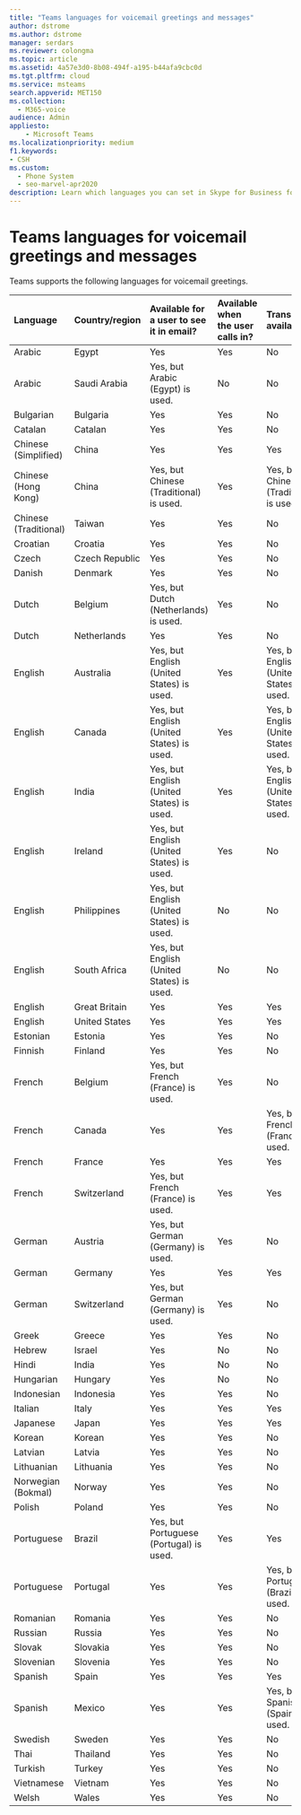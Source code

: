 ```yaml
---
title: "Teams languages for voicemail greetings and messages"
author: dstrome
ms.author: dstrome
manager: serdars
ms.reviewer: colongma
ms.topic: article
ms.assetid: 4a57e3d0-8b08-494f-a195-b44afa9cbc0d
ms.tgt.pltfrm: cloud
ms.service: msteams
search.appverid: MET150
ms.collection: 
  - M365-voice
audience: Admin
appliesto: 
    - Microsoft Teams
ms.localizationpriority: medium
f1.keywords:
- CSH
ms.custom: 
  - Phone System
  - seo-marvel-apr2020
description: Learn which languages you can set in Skype for Business for the default system messages and voicemail greetings.
---
```


# Teams languages for voicemail greetings and messages

Teams supports the following languages for voicemail greetings.
  


|**Language**  |**Country/region** |**Available for a user to see it in email?** |**Available when the user calls in?** |**Transcription available?**  |
|:-------------|:------------------|:--------------------------------------------|:-------------------------------------|:-----------------------------|
|Arabic        |Egypt              |Yes                                          |Yes                                   |No  |
|Arabic        |Saudi Arabia       |Yes, but Arabic (Egypt) is used.             |No                                    |No  |
|Bulgarian     |Bulgaria           |Yes                                          |Yes                                   |No  |
|Catalan       |Catalan            |Yes                                          |Yes                                   |No  |
|Chinese (Simplified)   |China     |Yes                                          |Yes                                   |Yes |
|Chinese (Hong Kong)    |China     |Yes, but Chinese (Traditional) is used.      |Yes                                   |Yes, but Chinese (Traditional) is used. |
|Chinese (Traditional)  |Taiwan    |Yes                                          |Yes                                   |No  |
|Croatian      |Croatia            |Yes                                          |Yes                                   |No  |
|Czech         |Czech Republic     |Yes                                          |Yes                                   |No  |
|Danish        |Denmark            |Yes                                          |Yes                                   |No  |
|Dutch         |Belgium            |Yes, but Dutch (Netherlands) is used.        |Yes                                   |No  |
|Dutch         |Netherlands        |Yes                                          |Yes                                   |No  |
|English       |Australia          |Yes, but English (United States) is used.    |Yes                                   |Yes, but English (United States) is used. |
|English       |Canada             |Yes, but English (United States) is used.    |Yes                                   |Yes, but English (United States) is used. |
|English       |India              |Yes, but English (United States) is used.    |Yes                                   |Yes, but English (United States) is used. |
|English       |Ireland            |Yes, but English (United States) is used.    |Yes                                   |No  |
|English       |Philippines        |Yes, but English (United States) is used.    |No                                    |No  |
|English       |South Africa       |Yes, but English (United States) is used.    |No                                    |No  |
|English       |Great Britain      |Yes                                          |Yes                                   |Yes |
|English       |United States      |Yes                                          |Yes                                   |Yes |
|Estonian      |Estonia            |Yes                                          |Yes                                   |No  |
|Finnish       |Finland            |Yes                                          |Yes                                   |No  |
|French        |Belgium            |Yes, but French (France) is used.            |Yes                                   |No  |
|French        |Canada             |Yes                                          |Yes                                   |Yes, but French (France) is used.   |
|French        |France             |Yes                                          |Yes                                   |Yes |
|French        |Switzerland        |Yes, but French (France) is used.            |Yes                                   |Yes |
|German        |Austria            |Yes, but German (Germany) is used.           |Yes                                   |No  |
|German        |Germany            |Yes                                          |Yes                                   |Yes |
|German        |Switzerland        |Yes, but German (Germany) is used.           |Yes                                   |No  |
|Greek         |Greece             |Yes                                          |Yes                                   |No  |
|Hebrew        |Israel             |Yes                                          |No                                    |No  |
|Hindi         |India              |Yes                                          |No                                    |No  |
|Hungarian     |Hungary            |Yes                                          |No                                    |No  |
|Indonesian    |Indonesia          |Yes                                          |Yes                                   |No  |
|Italian       |Italy              |Yes                                          |Yes                                   |Yes |
|Japanese      |Japan              |Yes                                          |Yes                                   |Yes |
|Korean        |Korean             |Yes                                          |Yes                                   |No  |
|Latvian       |Latvia             |Yes                                          |Yes                                   |No  |
|Lithuanian    |Lithuania          |Yes                                          |Yes                                   |No  |
|Norwegian (Bokmal)   |Norway      |Yes                                          |Yes                                   |No  |
|Polish        |Poland             |Yes                                          |Yes                                   |No  |
|Portuguese    |Brazil             |Yes, but Portuguese (Portugal) is used.      |Yes                                   |Yes |
|Portuguese    |Portugal           |Yes                                          |Yes                                   |Yes, but Portuguese (Brazil) is used.  |
|Romanian      |Romania            |Yes                                          |Yes                                   |No  |
|Russian       |Russia             |Yes                                          |Yes                                   |No  |
|Slovak        |Slovakia           |Yes                                          |Yes                                   |No  |
|Slovenian     |Slovenia           |Yes                                          |Yes                                   |No  |
|Spanish       |Spain              |Yes                                          |Yes                                   |Yes |
|Spanish       |Mexico             |Yes                                          |Yes                                   |Yes, but Spanish (Spain) is used.   |
|Swedish       |Sweden             |Yes                                          |Yes                                   |No  |
|Thai          |Thailand           |Yes                                          |Yes                                   |No  |
|Turkish       |Turkey             |Yes                                          |Yes                                   |No  |
|Vietnamese    |Vietnam            |Yes                                          |Yes                                   |No  |
|Welsh         |Wales              |Yes                                          |Yes                                   |No  |

 

